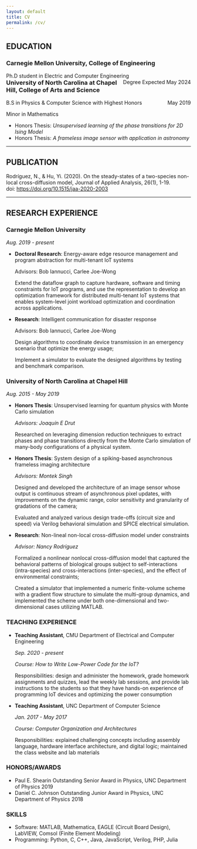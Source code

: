 ```yaml
---
layout: default
title: CV
permalink: /cv/
---
```



## EDUCATION

### Carnegie Mellon University, College of Engineering
<p>
  <span style="float: left">Ph.D student in Electric and Computer Engineering</span>
  <span style="float: right">Degree Expected May 2024</span>
</p>

### University of North Carolina at Chapel Hill, College of Arts and Science
<p>
  <span style="float: left">B.S in Physics & Computer Science with Highest Honors</span>
  <span style="float: right">May 2019</span>
</p>  <br>
<p>
<span style="float: left">Minor in Mathematics</span>
</p><br>

* Honors Thesis: *Unsupervised learning of the phase transitions for 2D Ising Model*
* Honors Thesis: *A frameless image sensor with application in astronomy*

---

## PUBLICATION

Rodríguez, N., & Hu, Yi. (2020). On the steady-states of a two-species non-local cross-diffusion model, Journal of Applied Analysis, 26(1), 1-19. doi: <https://doi.org/10.1515/jaa-2020-2003>

---

## RESEARCH EXPERIENCE

### Carnegie Mellon University
*Aug. 2019 - present*

* __Doctoral Research__: Energy-aware edge resource management and program abstraction for multi-tenant IoT systems

	Advisors: Bob Iannucci, Carlee Joe-Wong

	Extend the dataflow graph to capture hardware, software and timing constraints for IoT programs, and use the representation to develop an optimization framework for distributed multi-tenant IoT systems that enables system-level joint workload optimization and coordination across applications.


* __Research__: Intelligent communication for disaster response

	Advisors: Bob Iannucci, Carlee Joe-Wong

	Design algorithms to coordinate device transmission in an emergency scenario that optimize the energy usage;

	Implement a simulator to evaluate the designed algorithms by testing and benchmark comparison.

### University of North Carolina at Chapel Hill
*Aug. 2015 - May 2019*

* __Honors Thesis__: Unsupervised learning for quantum physics with Monte Carlo simulation

	_Advisors: Joaquín E Drut_

	Researched on leveraging dimension reduction techniques to extract phases and phase transitions directly from the Monte Carlo simulation of many-body configurations of a physical system.

* __Honors Thesis__: System design of a spiking-based asynchronous frameless imaging architecture

	_Advisors: Montek Singh_

	Designed and developed the architecture of an image sensor whose output is continuous stream of asynchronous pixel updates, with improvements on the dynamic range, color sensitivity and granularity of gradations of the camera;

	Evaluated and analyzed various design trade-offs (circuit size and speed) via Verilog behavioral simulation and SPICE electrical simulation.

* __Research__: Non-lineal non-local cross-diffusion model under constraints

	_Advisor: Nancy Rodríguez_

	Formalized a nonlinear nonlocal cross-diffusion model that captured the behavioral patterns of biological groups subject to self-interactions (intra-species) and cross-interactions (inter-species), and the effect of environmental constraints;

	Created a simulator that implemented a numeric finite-volume scheme with a gradient flow structure to simulate the multi-group dynamics, and implemented the scheme under both one-dimensional and two-dimensional cases utilizing MATLAB.

### TEACHING EXPERIENCE

* __Teaching Assistant__, CMU Department of Electrical and Computer Engineering   

	_Sep. 2020 - present_

	_Course: How to Write Low-Power Code for the IoT?_

	Responsibilities: design and administer the homework, grade homework assignments and quizzes, lead the weekly lab sessions, and provide lab instructions to the students so that they have hands-on experience of programming IoT devices and optimizing the power consumption

* __Teaching Assistant__, UNC Department of Computer Science		            

	_Jan. 2017 - May 2017_

	_Course: Computer Organization and Architectures_

	Responsibilities: explained challenging concepts including assembly language, hardware interface architecture, and digital logic; maintained the class website and lab materials

### HONORS/AWARDS

* Paul E. Shearin Outstanding Senior Award in Physics, UNC Department of Physics                     2019
* Daniel C. Johnson Outstanding Junior Award in Physics, UNC Department of Physics                 2018

### SKILLS
* Software: MATLAB, Mathematica, EAGLE (Circuit Board Design), LabVIEW, Comsol (Finite Element Modeling)
* Programming: 	Python, C, C++, Java, JavaScript, Verilog, PHP, Julia

